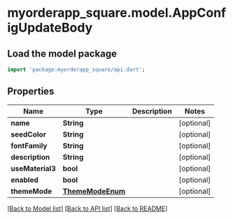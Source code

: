 # myorderapp_square.model.AppConfigUpdateBody

## Load the model package
```dart
import 'package:myorderapp_square/api.dart';
```

## Properties
Name | Type | Description | Notes
------------ | ------------- | ------------- | -------------
**name** | **String** |  | [optional] 
**seedColor** | **String** |  | [optional] 
**fontFamily** | **String** |  | [optional] 
**description** | **String** |  | [optional] 
**useMaterial3** | **bool** |  | [optional] 
**enabled** | **bool** |  | [optional] 
**themeMode** | [**ThemeModeEnum**](ThemeModeEnum.md) |  | [optional] 

[[Back to Model list]](../README.md#documentation-for-models) [[Back to API list]](../README.md#documentation-for-api-endpoints) [[Back to README]](../README.md)



